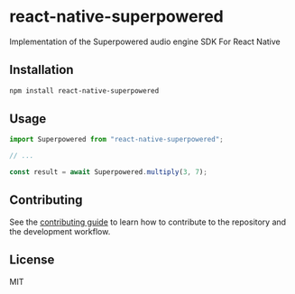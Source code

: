 # react-native-superpowered

Implementation of the Superpowered audio engine SDK For React Native

## Installation

```sh
npm install react-native-superpowered
```

## Usage

```js
import Superpowered from "react-native-superpowered";

// ...

const result = await Superpowered.multiply(3, 7);
```

## Contributing

See the [contributing guide](CONTRIBUTING.md) to learn how to contribute to the repository and the development workflow.

## License

MIT
